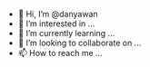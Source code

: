 - 👋 Hi, I’m @danyawan
- 👀 I’m interested in ...
- 🌱 I’m currently learning ...
- 💞️ I’m looking to collaborate on ...
- 📫 How to reach me ...

<!---
danyawan/danyawan is a ✨ special ✨ repository because its `README.md` (this file) appears on your GitHub profile.
You can click the Preview link to take a look at your changes.
--->
